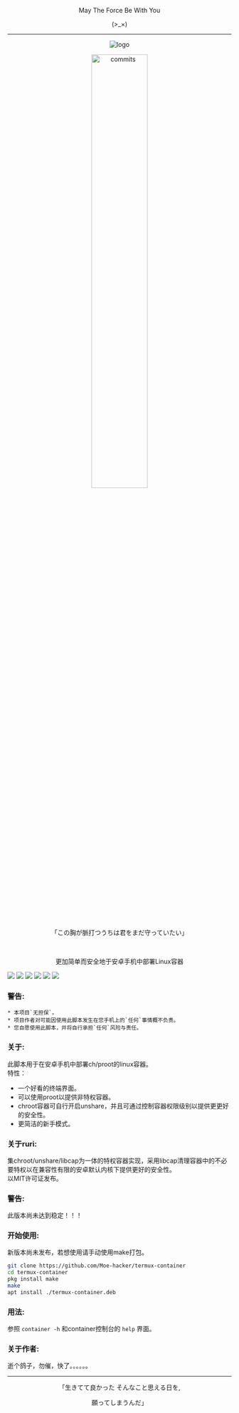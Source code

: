 <p align="center">May The Force Be With You</p>
<p align="center">(>_×)</p>         

-----------  
<p align="center">
    <img src="https://github.com/Moe-hacker/termux-container/raw/main/logo.png", title="logo"/>
</p>
<p align="center">
    <img src="https://stars.medv.io/Moe-hacker/termux-container.svg", title="commits" width="50%"/>
</p>
<p align="center">
 「この胸が脈打つうちは君をまだ守っていたい」
 </p>
 <p align="center">
    &emsp;
 </p>
<p align="center">
更加简单而安全地于安卓手机中部署Linux容器
</p>

![](https://img.shields.io/github/stars/Moe-hacker/termux-container?style=for-the-badge&color=fee4d0&logo=instatus&logoColor=fee4d0)
![](https://img.shields.io/github/forks/Moe-hacker/termux-container?style=for-the-badge&color=fee4d0&logo=git&logoColor=fee4d0)
![](https://img.shields.io/github/license/Moe-hacker/termux-container?style=for-the-badge&color=fee4d0&logo=apache&logoColor=fee4d0)
![](https://img.shields.io/github/repo-size/Moe-hacker/termux-container?style=for-the-badge&color=fee4d0&logo=files&logoColor=fee4d0)
![](https://img.shields.io/github/last-commit/Moe-hacker/termux-container?style=for-the-badge&color=fee4d0&logo=codeigniter&logoColor=fee4d0)
![](https://img.shields.io/badge/language-shell-green?style=for-the-badge&color=fee4d0&logo=sharp&logoColor=fee4d0)

### 警告:      
```
* 本项目`无担保`。      
* 项目作者对可能因使用此脚本发生在您手机上的`任何`事情概不负责。      
* 您自愿使用此脚本，并将自行承担`任何`风险与责任。      
```       
### 关于:      
此脚本用于在安卓手机中部署ch/proot的linux容器。      
特性：      
- 一个好看的终端界面。      
- 可以使用proot以提供非特权容器。      
- chroot容器可自行开启unshare，并且可通过控制容器权限级别以提供更更好的安全性。      
- 更简洁的新手模式。      
### 关于ruri:      
集chroot/unshare/libcap为一体的特权容器实现，采用libcap清理容器中的不必要特权以在兼容性有限的安卓默认内核下提供更好的安全性。            
以MIT许可证发布。            
### 警告:      
此版本尚未达到稳定！！！      
### 开始使用:      
新版本尚未发布，若想使用请手动使用make打包。      
```sh
git clone https://github.com/Moe-hacker/termux-container
cd termux-container
pkg install make
make
apt install ./termux-container.deb
```
### 用法:     
参照 `container -h` 和container控制台的 `help` 界面。      
### 关于作者:            
逝个鸽子，勿催，快了。。。。。。             

--------
<p align="center">「生きてて良かった そんなこと思える日を,</p>
<p align="center">願ってしまうんだ」</p>         
